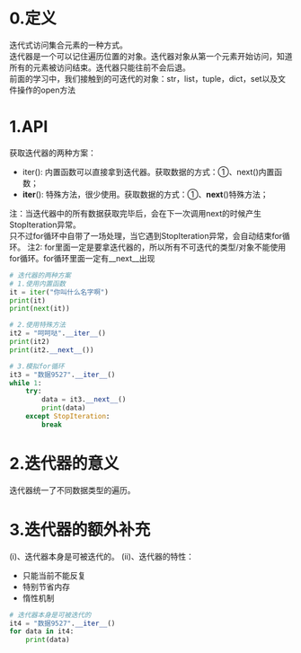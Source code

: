 # 0.定义
迭代式访问集合元素的一种方式。</br>
迭代器是一个可以记住遍历位置的对象。迭代器对象从第一个元素开始访问，知道所有的元素被访问结束。迭代器只能往前不会后退。</br>
前面的学习中，我们接触到的可迭代的对象：str，list，tuple，dict，set以及文件操作的open方法
# 1.API
获取迭代器的两种方案：
- iter(): 内置函数可以直接拿到迭代器。获取数据的方式：①、next()内置函数；
- __iter__(): 特殊方法，很少使用。获取数据的方式：①、__next__()特殊方法；

注：当迭代器中的所有数据获取完毕后，会在下一次调用next的时候产生StopIteration异常。</br>
只不过for循环中自带了一场处理，当它遇到StopIteration异常，会自动结束for循环。
注2: for里面一定是要拿迭代器的，所以所有不可迭代的类型/对象不能使用for循环。for循环里面一定有__next__出现
```python
# 迭代器的两种方案
# 1.使用内置函数
it = iter("你叫什么名字啊")
print(it)
print(next(it))

# 2.使用特殊方法
it2 = "呵呵哒".__iter__()
print(it2)
print(it2.__next__())

# 3.模拟for循环
it3 = "数据9527".__iter__()
while 1:
    try:
        data = it3.__next__()
        print(data)
    except StopIteration:
        break
```
# 2.迭代器的意义
迭代器统一了不同数据类型的遍历。</br>
# 3.迭代器的额外补充
(i)、迭代器本身是可被迭代的。
(ii)、迭代器的特性：
- 只能当前不能反复
- 特别节省内存
- 惰性机制

```python
# 迭代器本身是可被迭代的
it4 = "数据9527".__iter__()
for data in it4:
    print(data)
```